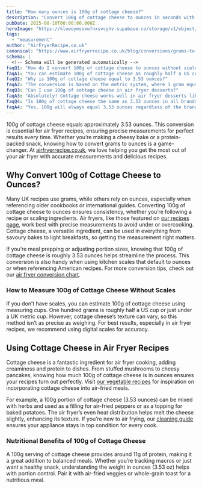 ```yaml
---
title: "How many ounces is 100g of cottage cheese?"
description: "Convert 100g of cottage cheese to ounces in seconds with our easy guide. Perfect for air fryer recipes and meal prep!"
pubDate: 2025-08-10T00:00:00.000Z
heroImage: "https://klueoymssxwfnxsvcyhv.supabase.co/storage/v1/object/public/Shmucket/how-many-ounces-is-100g-cottage-cheese.webp"
tags:
  - "measurement"
author: "AirFryerRecipe.co.uk"
canonical: "https://www.airfryerrecipe.co.uk/blog/conversions/grams-to-ounces/how-many-ounces-is-100g-cottage-cheese"
schema: |
  <!-- Schema will be generated automatically -->
faqQ1: "How do I convert 100g of cottage cheese to ounces without scales?"
faqA1: "You can estimate 100g of cottage cheese as roughly half a US cup or just under a UK metric cup. However, for accuracy, especially in air fryer recipes, we recommend using digital scales."
faqQ2: "Why is 100g of cottage cheese equal to 3.53 ounces?"
faqA2: "The conversion is based on the metric system, where 1 gram equals approximately 0.035 ounces. Multiplying 100g by this factor gives you 3.53 ounces, ensuring precise measurements for recipes."
faqQ3: "Can I use 100g of cottage cheese in air fryer desserts?"
faqA3: "Absolutely! Cottage cheese works well in air fryer desserts like cheesecakes or pancakes. Just ensure you measure 100g (3.53 oz) accurately for the best texture and consistency."
faqQ4: "Is 100g of cottage cheese the same as 3.53 ounces in all brands?"
faqA4: "Yes, 100g will always equal 3.53 ounces regardless of the brand. However, cottage cheese density can vary slightly, so weighing it ensures the most accurate measurement for cooking."
---
```

<p>100g of cottage cheese equals approximately 3.53 ounces. This conversion is essential for air fryer recipes, ensuring precise measurements for perfect results every time. Whether you’re making a cheesy bake or a protein-packed snack, knowing how to convert grams to ounces is a game-changer. At <a href=https://www.airfryerrecipe.co.uk>airfryerrecipe.co.uk</a>, we love helping you get the most out of your air fryer with accurate measurements and delicious recipes.</p>  

<h2>Why Convert 100g of Cottage Cheese to Ounces?</h2>  
<p>Many UK recipes use grams, while others rely on ounces, especially when referencing older cookbooks or international guides. Converting 100g of cottage cheese to ounces ensures consistency, whether you’re following a recipe or scaling ingredients. Air fryers, like those featured on <a href=https://www.airfryerrecipe.co.uk/recipes>our recipes page</a>, work best with precise measurements to avoid under or overcooking. Cottage cheese, a versatile ingredient, can be used in everything from savoury bakes to light breakfasts, so getting the measurement right matters.</p>  

<p>If you’re meal prepping or adjusting portion sizes, knowing that 100g of cottage cheese is roughly 3.53 ounces helps streamline the process. This conversion is also handy when using kitchen scales that default to ounces or when referencing American recipes. For more conversion tips, check out our <a href=https://www.airfryerrecipe.co.uk/air-fryer-conversion-chart>air fryer conversion chart</a>.</p>  

<h3>How to Measure 100g of Cottage Cheese Without Scales</h3>  
<p>If you don’t have scales, you can estimate 100g of cottage cheese using measuring cups. One hundred grams is roughly half a US cup or just under a UK metric cup. However, cottage cheese’s texture can vary, so this method isn’t as precise as weighing. For best results, especially in air fryer recipes, we recommend using digital scales for accuracy.</p>  

<h2>Using Cottage Cheese in Air Fryer Recipes</h2>  
<p>Cottage cheese is a fantastic ingredient for air fryer cooking, adding creaminess and protein to dishes. From stuffed mushrooms to cheesy pancakes, knowing how much 100g of cottage cheese is in ounces ensures your recipes turn out perfectly. Visit <a href=https://www.airfryerrecipe.co.uk/recipe-category/vegetables>our vegetable recipes</a> for inspiration on incorporating cottage cheese into air-fried meals.</p>  

<p>For example, a 100g portion of cottage cheese (3.53 ounces) can be mixed with herbs and used as a filling for air-fried peppers or as a topping for baked potatoes. The air fryer’s even heat distribution helps melt the cheese slightly, enhancing its texture. If you’re new to air frying, our <a href=https://www.airfryerrecipe.co.uk/air-fryer-cleaner>cleaning guide</a> ensures your appliance stays in top condition for every cook.</p>  

<h3>Nutritional Benefits of 100g of Cottage Cheese</h3>  
<p>A 100g serving of cottage cheese provides around 11g of protein, making it a great addition to balanced meals. Whether you’re tracking macros or just want a healthy snack, understanding the weight in ounces (3.53 oz) helps with portion control. Pair it with air-fried veggies or whole-grain toast for a nutritious meal.</p>
